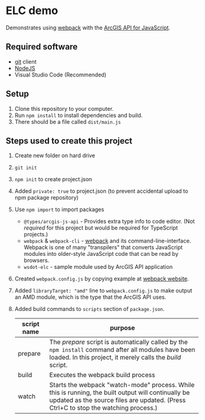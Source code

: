 # ELC demo

Demonstrates using [webpack] with the [ArcGIS API for JavaScript].

## Required software

* [git] client
* [NodeJS]
* Visual Studio Code (Recommended)

## Setup

1. Clone this repository to your computer.
2. Run `npm install` to install dependencies and build.
3. There should be a file called `dist/main.js`


## Steps used to create this project

1. Create new folder on hard drive
2. `git init`
3. `npm init` to create project.json
4. Added `private: true` to project.json (to prevent accidental upload to npm package repository)
5. Use `npm import` to import packages
   * `@types/arcgis-js-api` - Provides extra type info to code editor. (Not *required* for this project but would be required for TypeScript projects.)
   * `webpack` & `webpack-cli` - [webpack] and its command-line-interface. Webpack is one of many "transpilers" that converts JavaScript modules into older-style JavaScript code that can be read by browsers.
   * `wsdot-elc` - sample module used by ArcGIS API application
 6. Created `webpack.config.js` by copying example at [webpack website][webpack].
 7. Added `libraryTarget: "amd"` line to `webpack.config.js` to make output an AMD module, which is the type that the ArcGIS API uses.
 8. Added build commands to `scripts` section of `package.json`.

    script name | purpose
    --|--
    prepare | The *prepare* script is automatically called by the `npm install` command after all modules have been loaded. In this project, it merely calls the *build* script.
    build | Executes the webpack build process
    watch | Starts the webpack "watch-mode" process. While this is running, the built output will continually be updated as the source files are updated. (Press Ctrl+C to stop the watching process.)

[git]:https://git-scm.com/downloads
[webpack]:https://webpack.js.org/
[ArcGIS API for JavaScript]:https://developers.arcgis.com/javascript/
[NodeJS]:https://nodejs.org/en/